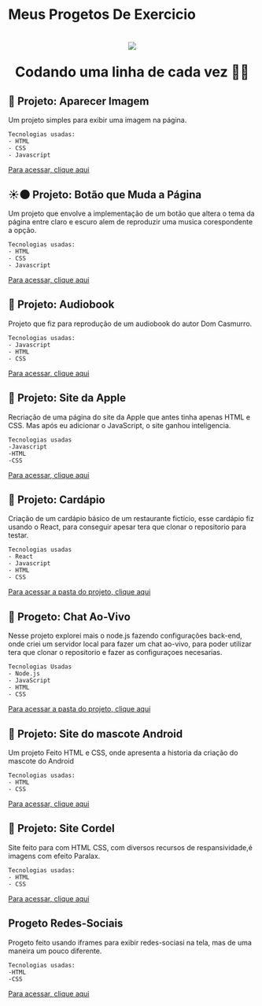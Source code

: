 # Meus Progetos De Exercicio
<h1 align="center">
<img src="https://media.giphy.com/media/v1.Y2lkPTc5MGI3NjExZXl5YWdqYWZsZXh6ZzBjNGt0b2w5YTVjbXJvb3UycmlqenRuZ3FmeSZlcD12MV9pbnRlcm5hbF9naWZfYnlfaWQmY3Q9Zw/j3mdQpQ9SKxFOWs9gy/giphy.gif"/>
<p>Codando uma linha de cada vez 👨‍💻</p>
</h1>
 
## 👀 Projeto: Aparecer Imagem 
Um projeto simples para exibir uma imagem na página.

    Tecnologias usadas: 
    - HTML
    - CSS
    - Javascript


<a href="https://wallacemt.github.io/Projetos-de-Exercicio/Projeto-aparecer-imagem-na-tela/Metflix.html">Para acessar, clique aqui</a>


## ☀🌑 Projeto: Botão que Muda a Página
Um projeto que envolve a implementação de um botão que altera o tema da página entre claro e escuro alem de reproduzir uma musica corespondente a opção.

    Tecnologias usadas:
    - HTML
    - CSS
    - Javascript


<a href="https://wallacemt.github.io/Projetos-de-Exercicio/Projeto-alegre-ou-sombrio/index.html">Para acessar, clique aqui</a>

## 📖 Projeto: Audiobook
Projeto que fiz para reprodução de um audiobook do autor Dom Casmurro.

    Tecnologias usadas:
    - Javascript
    - HTML
    - CSS


<a href="https://wallacemt.github.io/Projetos-de-Exercicio/Projeto-audiobook-Javascript/index.html">Para acessar, clique aqui</a>

## 🍎 Projeto: Site da Apple
Recriação de uma página do site da Apple que antes tinha apenas HTML e CSS. Mas após eu adicionar o JavaScript, o site ganhou inteligencia.

    Tecnologias usadas
    -Javascript
    -HTML
    -CSS


<a href="https://wallacemt.github.io/Projetos-de-Exercicio/Projeto-pagina-apple/index.html">Para acessar, clique aqui</a>

## 📕 Projeto: Cardápio
Criação de um cardápio básico de um restaurante fictício, esse cardápio fiz usando o React, para conseguir apesar tera que clonar o repositorio para testar.

    Tecnologias usadas
    - React
    - Javascript
    - HTML
    - CSS


<a href="https://github.com/wallacemt/Projetos-de-Exercicio/tree/main/Projeto-cardapio/restaurante">Para acessar a pasta do projeto, clique aqui</a>

## 💌 Progeto: Chat Ao-Vivo
Nesse projeto explorei mais o node.js fazendo configurações back-end, onde criei um servidor local para fazer um chat ao-vivo, para poder utilizar tera que clonar o repositorio e fazer as configuraçoes necesarias.

    Tecnologias Usadas
    - Node.js
    - JavaScript
    - HTML
    - CSS


<a href="https://github.com/wallacemt/Projetos-de-Exercicio/tree/main/Projeto-chat">Para acessar a pasta do projeto, clique aqui</a>

## 📱 Projeto: Site do mascote Android 
Um projeto Feito HTML e CSS, onde apresenta a historia da criação do mascote do Android

    Tecnologias usadas: 
    - HTML
    - CSS


<a href="https://wallacemt.github.io/progeto-site-android/" target="_blank">Para acessar, clique aqui</a>
## 📔 Projeto: Site Cordel
Site feito para com HTML CSS, com diversos recursos de respansividade,é imagens com efeito Paralax.

    Tecnologias usadas: 
    - HTML
    - CSS


<a href="https://wallacemt.github.io/progeto-site-cordel/index.html">Para acessar, clique aqui</a>

## Progeto Redes-Sociais
Progeto feito usando iframes para exibir redes-sociasi na tela, mas de uma maneira um pouco diferente.

    Tecnologias usadas:
    -HTML
    -CSS


<a href="https://wallacemt.github.io/progeto-redes-sociais/index.html">Para acessar, clique aqui</a>